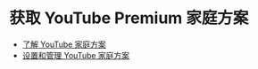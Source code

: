 # 获取 YouTube Premium 家庭方案

* [了解 YouTube 家庭方案](https://support.google.com/youtube/answer/7507349?hl=zh-Hans&ref_topic=9257432)
* [设置和管理 YouTube 家庭方案](https://support.google.com/youtube/answer/7507744?hl=zh-Hans&ref_topic=9257432)